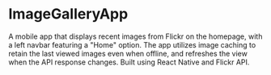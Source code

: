 # ImageGalleryApp
A mobile app that displays recent images from Flickr on the homepage, with a left navbar featuring a "Home" option. The app utilizes image caching to retain the last viewed images even when offline, and refreshes the view when the API response changes. Built using React Native and Flickr API.
